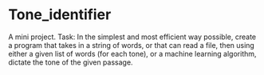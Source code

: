 # Tone_identifier
A mini project.  Task: In the simplest and most efficient way possible, create a program that takes in a string of words, or that can read a file, then using either a given list of words (for each tone), or a machine learning algorithm, dictate the tone of the given passage.
